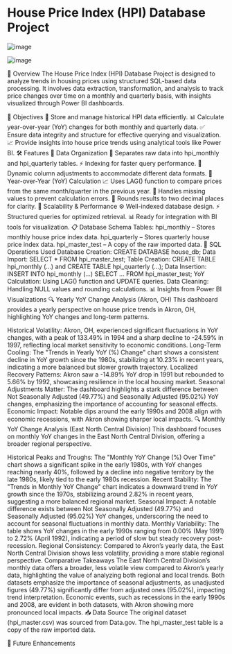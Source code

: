 # House Price Index (HPI) Database Project

![image](https://github.com/user-attachments/assets/3e60fec9-9ea0-4c43-810a-39ddc6d7b02c)

![image](https://github.com/user-attachments/assets/49bba3b9-79d3-427a-960e-76db69998902)


📌 Overview
The House Price Index (HPI) Database Project is designed to analyze trends in housing prices using structured SQL-based data processing. It involves data extraction, transformation, and analysis to track price changes over time on a monthly and quarterly basis, with insights visualized through Power BI dashboards.

🎯 Objectives
📂 Store and manage historical HPI data efficiently.
📊 Calculate year-over-year (YoY) changes for both monthly and quarterly data.
✅ Ensure data integrity and structure for effective querying and visualization.
📈 Provide insights into house price trends using analytical tools like Power BI.
🛠️ Features
🔹 Data Organization
📌 Separates raw data into hpi_monthly and hpi_quarterly tables.
⚡ Indexing for faster query performance.
🔄 Dynamic column adjustments to accommodate different data formats.
🔹 Year-over-Year (YoY) Calculation
📈 Uses LAG() function to compare prices from the same month/quarter in the previous year.
🚀 Handles missing values to prevent calculation errors.
🎯 Rounds results to two decimal places for clarity.
🔹 Scalability & Performance
⚙️ Well-indexed database design.
⚡ Structured queries for optimized retrieval.
📊 Ready for integration with BI tools for visualization.
📋 Database Schema
Tables:
hpi_monthly – Stores monthly house price index data.
hpi_quarterly – Stores quarterly house price index data.
hpi_master_test – A copy of the raw imported data.
📌 SQL Operations Used
Database Creation: CREATE DATABASE house_db;
Data Import: SELECT * FROM hpi_master_test;
Table Creation: CREATE TABLE hpi_monthly (...) and CREATE TABLE hpi_quarterly (...);
Data Insertion: INSERT INTO hpi_monthly (...) SELECT ... FROM hpi_master_test;
YoY Calculation: Using LAG() function and UPDATE queries.
Data Cleaning: Handling NULL values and rounding calculations.
📊 Insights from Power BI Visualizations
🔍 Yearly YoY Change Analysis (Akron, OH)
This dashboard provides a yearly perspective on house price trends in Akron, OH, highlighting YoY changes and long-term patterns.

Historical Volatility: Akron, OH, experienced significant fluctuations in YoY changes, with a peak of 133.49% in 1994 and a sharp decline to -24.59% in 1997, reflecting local market sensitivity to economic conditions.
Long-Term Cooling: The "Trends in Yearly YoY (%) Change" chart shows a consistent decline in YoY growth since the 1980s, stabilizing at 10.23% in recent years, indicating a more balanced but slower growth trajectory.
Localized Recovery Patterns: Akron saw a -14.89% YoY drop in 1991 but rebounded to 5.66% by 1992, showcasing resilience in the local housing market.
Seasonal Adjustments Matter: The dashboard highlights a stark difference between Not Seasonally Adjusted (49.77%) and Seasonally Adjusted (95.02%) YoY changes, emphasizing the importance of accounting for seasonal effects.
Economic Impact: Notable dips around the early 1990s and 2008 align with economic recessions, with Akron showing sharper local impacts.
🔍 Monthly YoY Change Analysis (East North Central Division)
This dashboard focuses on monthly YoY changes in the East North Central Division, offering a broader regional perspective.

Historical Peaks and Troughs: The "Monthly YoY Change (%) Over Time" chart shows a significant spike in the early 1980s, with YoY changes reaching nearly 40%, followed by a decline into negative territory by the late 1980s, likely tied to the early 1980s recession.
Recent Stability: The "Trends in Monthly YoY Change" chart indicates a downward trend in YoY growth since the 1970s, stabilizing around 2.82% in recent years, suggesting a more balanced regional market.
Seasonal Impact: A notable difference exists between Not Seasonally Adjusted (49.77%) and Seasonally Adjusted (95.02%) YoY changes, underscoring the need to account for seasonal fluctuations in monthly data.
Monthly Variability: The table shows YoY changes in the early 1990s ranging from 0.00% (May 1991) to 2.72% (April 1992), indicating a period of slow but steady recovery post-recession.
Regional Consistency: Compared to Akron’s yearly data, the East North Central Division shows less volatility, providing a more stable regional perspective.
Comparative Takeaways
The East North Central Division’s monthly data offers a broader, less volatile view compared to Akron’s yearly data, highlighting the value of analyzing both regional and local trends.
Both datasets emphasize the importance of seasonal adjustments, as unadjusted figures (49.77%) significantly differ from adjusted ones (95.02%), impacting trend interpretation.
Economic events, such as recessions in the early 1990s and 2008, are evident in both datasets, with Akron showing more pronounced local impacts.
📥 Data Source
The original dataset (hpi_master.csv) was sourced from Data.gov. The hpi_master_test table is a copy of the raw imported data.

🚀 Future Enhancements
